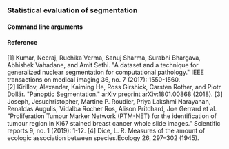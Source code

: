 ### Statistical evaluation of segmentation

#### Command line arguments

#### Reference

[1] Kumar, Neeraj, Ruchika Verma, Sanuj Sharma, Surabhi Bhargava, Abhishek Vahadane, and Amit Sethi. "A dataset and a technique for generalized nuclear segmentation for computational pathology." IEEE transactions on medical imaging 36, no. 7 (2017): 1550-1560.     
[2] Kirillov, Alexander, Kaiming He, Ross Girshick, Carsten Rother, and Piotr Dollár. "Panoptic Segmentation." arXiv preprint arXiv:1801.00868 (2018).
[3] Joseph, Jesuchristopher, Martine P. Roudier, Priya Lakshmi Narayanan, Renaldas Augulis, Vidalba Rocher Ros, Alison Pritchard, Joe Gerrard et al. "Proliferation Tumour Marker Network (PTM-NET) for the identification of tumour region in Ki67 stained breast cancer whole slide images." Scientific reports 9, no. 1 (2019): 1-12.
[4] Dice, L. R. Measures of the amount of ecologic association between species.Ecology 26, 297–302 (1945).
